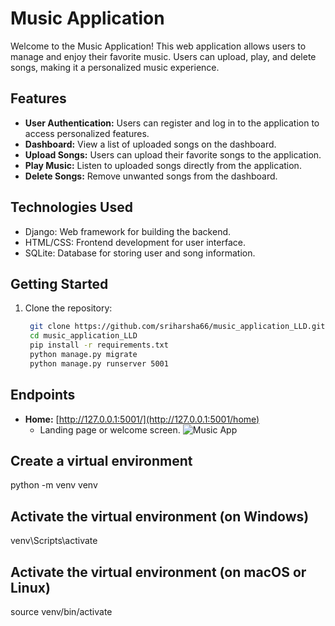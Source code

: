 # Music Application

Welcome to the Music Application! This web application allows users to manage and enjoy their favorite music. Users can upload, play, and delete songs, making it a personalized music experience.

## Features

- **User Authentication:** Users can register and log in to the application to access personalized features.
- **Dashboard:** View a list of uploaded songs on the dashboard.
- **Upload Songs:** Users can upload their favorite songs to the application.
- **Play Music:** Listen to uploaded songs directly from the application.
- **Delete Songs:** Remove unwanted songs from the dashboard.

## Technologies Used

- Django: Web framework for building the backend.
- HTML/CSS: Frontend development for user interface.
- SQLite: Database for storing user and song information.

## Getting Started

1. Clone the repository:

   ```bash
    git clone https://github.com/sriharsha66/music_application_LLD.git
    cd music_application_LLD
    pip install -r requirements.txt
    python manage.py migrate
    python manage.py runserver 5001 


## Endpoints

- **Home:** [http://127.0.0.1:5001/](http://127.0.0.1:5001/home)
  - Landing page or welcome screen.
![Music App](mussic_app.png)


## Create a virtual environment
python -m venv venv

## Activate the virtual environment (on Windows)
venv\Scripts\activate

## Activate the virtual environment (on macOS or Linux)
source venv/bin/activate
